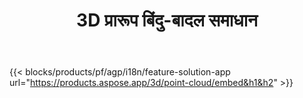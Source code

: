 ﻿---
title: 3D प्रारूप बिंदु-बादल समाधान 
weight: 7730
url: /hi/point-cloud
limit: 
description: से उत्पन्न और पूर्वावलोकन बिंदु बादल अपने 3D फ़ाइलें
---
{{< blocks/products/pf/agp/i18n/feature-solution-app url="https://products.aspose.app/3d/point-cloud/embed&h1&h2" >}} 
